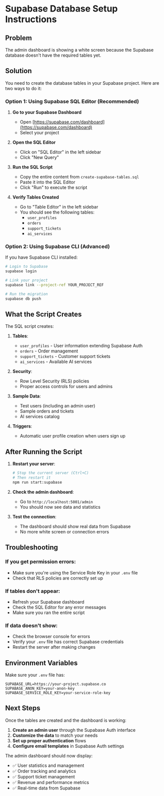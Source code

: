 # Supabase Database Setup Instructions

## Problem
The admin dashboard is showing a white screen because the Supabase database doesn't have the required tables yet.

## Solution
You need to create the database tables in your Supabase project. Here are two ways to do it:

### Option 1: Using Supabase SQL Editor (Recommended)

1. **Go to your Supabase Dashboard**
   - Open [https://supabase.com/dashboard](https://supabase.com/dashboard)
   - Select your project

2. **Open the SQL Editor**
   - Click on "SQL Editor" in the left sidebar
   - Click "New Query"

3. **Run the SQL Script**
   - Copy the entire content from `create-supabase-tables.sql`
   - Paste it into the SQL Editor
   - Click "Run" to execute the script

4. **Verify Tables Created**
   - Go to "Table Editor" in the left sidebar
   - You should see the following tables:
     - `user_profiles`
     - `orders`
     - `support_tickets`
     - `ai_services`

### Option 2: Using Supabase CLI (Advanced)

If you have Supabase CLI installed:

```bash
# Login to Supabase
supabase login

# Link your project
supabase link --project-ref YOUR_PROJECT_REF

# Run the migration
supabase db push
```

## What the Script Creates

The SQL script creates:

1. **Tables**:
   - `user_profiles` - User information extending Supabase Auth
   - `orders` - Order management
   - `support_tickets` - Customer support tickets
   - `ai_services` - Available AI services

2. **Security**:
   - Row Level Security (RLS) policies
   - Proper access controls for users and admins

3. **Sample Data**:
   - Test users (including an admin user)
   - Sample orders and tickets
   - AI services catalog

4. **Triggers**:
   - Automatic user profile creation when users sign up

## After Running the Script

1. **Restart your server**:
   ```bash
   # Stop the current server (Ctrl+C)
   # Then restart it
   npm run start:supabase
   ```

2. **Check the admin dashboard**:
   - Go to `http://localhost:5001/admin`
   - You should now see data and statistics

3. **Test the connection**:
   - The dashboard should show real data from Supabase
   - No more white screen or connection errors

## Troubleshooting

### If you get permission errors:
- Make sure you're using the Service Role Key in your `.env` file
- Check that RLS policies are correctly set up

### If tables don't appear:
- Refresh your Supabase dashboard
- Check the SQL Editor for any error messages
- Make sure you ran the entire script

### If data doesn't show:
- Check the browser console for errors
- Verify your `.env` file has correct Supabase credentials
- Restart the server after making changes

## Environment Variables

Make sure your `.env` file has:

```env
SUPABASE_URL=https://your-project.supabase.co
SUPABASE_ANON_KEY=your-anon-key
SUPABASE_SERVICE_ROLE_KEY=your-service-role-key
```

## Next Steps

Once the tables are created and the dashboard is working:

1. **Create an admin user** through the Supabase Auth interface
2. **Customize the data** to match your needs
3. **Set up proper authentication** flows
4. **Configure email templates** in Supabase Auth settings

The admin dashboard should now display:
- ✅ User statistics and management
- ✅ Order tracking and analytics
- ✅ Support ticket management
- ✅ Revenue and performance metrics
- ✅ Real-time data from Supabase
